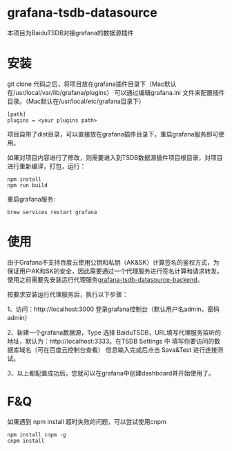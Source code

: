 # grafana-tsdb-datasource

本项目为BaiduTSDB对接grafana的数据源插件

# 安装

git clone 代码之后，将项目放在grafana插件目录下（Mac默认在/usr/local/var/lib/grafana/plugins）
可以通过编辑grafana.ini 文件来配置插件目录。（Mac默认在/usr/local/etc/grafana目录下）
```
[path]
plugins = <your plugins path>
```
项目自带了dist目录，可以直接放在grafana插件目录下，重启grafana服务即可使用。

如果对项目内容进行了修改，则需要进入到TSDB数据源插件项目根目录，对项目进行重新编译，打包，运行：
```
npm install
npm run build
```
重启grafana服务:
```
brew services restart grafana
```
# 使用

由于Grafana不支持百度云使用公钥和私钥（AK&SK）计算签名的鉴权方式，为保证用户AK和SK的安全，因此需要通过一个代理服务进行签名计算和请求转发。
使用之前需要先安装运行代理服务[grafana-tsdb-datasource-backend](https://github.com/baidu/grafana-tsdb-datasource-backend)。

按要求安装运行代理服务后，执行以下步骤：

1、访问：http://localhost:3000 登录grafana控制台（默认用户名admin，密码admin）

2、新建一个grafana数据源，Type 选择 BaiduTSDB，URL填写代理服务监听的地址，默认为：http://localhost:3333。在TSDB Settings 中 填写你要访问的数据库域名（可在百度云控制台查看）
信息输入完成后点击 Sava&Test 进行连接测试。

3、以上都配置成功后，您就可以在grafana中创建dashboard并开始使用了。

# F&Q

如果遇到 npm install 超时失败的问题，可以尝试使用cnpm
```
npm install cnpm -g
cnpm install
```
